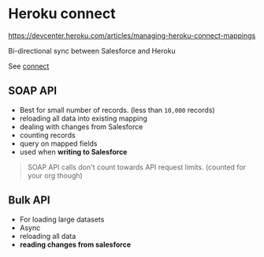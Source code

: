 # Heroku connect

https://devcenter.heroku.com/articles/managing-heroku-connect-mappings

Bi-directional sync between Salesforce and Heroku

See [connect](../enterprise/connect.md)

## SOAP API

- Best for small number of records. (less than `10,000` records)
- reloading all data into existing mapping
- dealing with changes from Salesforce
- counting records
- query on mapped fields
- used when **writing to Salesforce**

> SOAP API calls don't count towards API request limits. (counted for your org though)

## Bulk API

- For loading large datasets
- Async
- reloading all data
- **reading changes from salesforce**

